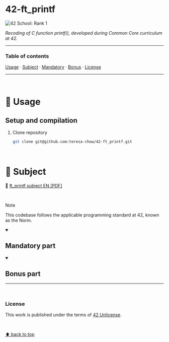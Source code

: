 # 42-ft_printf
![42 School: Rank 1](https://img.shields.io/badge/42%20School-Rank%201-%2315bbbb)

_Recoding of C function printf(), developed during Common Core curriculum at 42._
___


### Table of contents
[Usage](#compass-usage) · [Subject](#book-subject) · [Mandatory](#mandatory-part) · [Bonus](#bonus-part) · [License](#license)

___

</br>

# :compass: Usage
## Setup and compilation

1. Clone repository
    ```bash
    git clone git@github.com:teresa-chow/42-ft_printf.git
    ```

</br>

# :book: Subject
:page_facing_up: [ft_printf subject EN [PDF]](./en_ftprintf_2023.pdf)

</br>

>[!NOTE]
>This codebase follows the applicable programming standard at 42, known as the Norm.

<details open>
  <summary><h2>Mandatory part</h2></summary>

</details>

<details open>
  <summary><h2>Bonus part</h2></summary>

</details>

___

</br>

### License
This work is published under the terms of [42 Unlicense](./LICENSE).

</br>

[⬆ back to top](#42-ft_printf)
